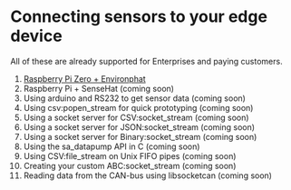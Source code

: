 # Connecting sensors to your edge device
All of these are already supported for Enterprises and paying customers.

1. [Raspberry Pi Zero + Environphat](/docs/usermd/getting-started/sensors/pi0envphat.md)
2. Raspberry Pi + SenseHat (coming soon)
3. Using arduino and RS232 to get sensor data (coming soon)
4. Using csv:popen_stream for quick prototyping (coming soon)
5. Using a socket server for CSV:socket_stream (coming soon)
6. Using a socket server for JSON:socket_stream (coming soon)
7. Using a socket server for Binary:socket_stream (coming soon)
8. Using the sa_datapump API in C (coming soon)
9. Using CSV:file_stream on Unix FIFO pipes (coming soon)
10. Creating your custom ABC:socket_stream (coming soon)
11. Reading data from the CAN-bus using libsocketcan (coming soon)